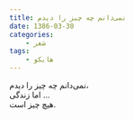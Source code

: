 ```yaml
---
title: نمی‌دانم چه چیز را دیدم
date: 1386-03-30
categories:
    - شعر
tags:
    - هایکو
---
```


نمی‌دانم چه چیز را دیدم،  
اما زندگی ...  
هیچ چیز است.
